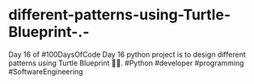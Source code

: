 # different-patterns-using-Turtle-Blueprint-.-
Day 16 of #100DaysOfCode  Day 16 python project is to design different patterns using Turtle Blueprint 🐢🐢. #Python #developer #programming #SoftwareEngineering
